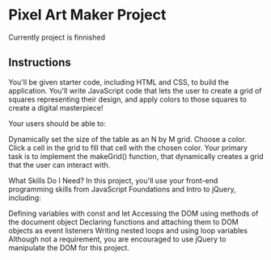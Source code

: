 # Pixel Art Maker Project

Currently project is finnished

## Instructions
You'll be given starter code, including HTML and CSS, to build the application. You'll write JavaScript code that lets the user to create a grid of squares representing their design, and apply colors to those squares to create a digital masterpiece!

Your users should be able to:

Dynamically set the size of the table as an N by M grid.
Choose a color.
Click a cell in the grid to fill that cell with the chosen color.
Your primary task is to implement the makeGrid() function, that dynamically creates a grid that the user can interact with.

What Skills Do I Need?
In this project, you'll use your front-end programming skills from JavaScript Foundations and Intro to jQuery, including:

Defining variables with const and let
Accessing the DOM using methods of the document object
Declaring functions and attaching them to DOM objects as event listeners
Writing nested loops and using loop variables
Although not a requirement, you are encouraged to use jQuery to manipulate the DOM for this project.

